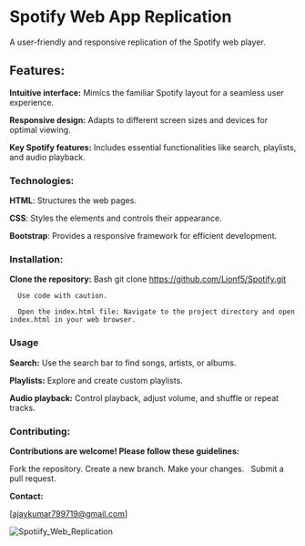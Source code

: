 # Spotify Web App Replication
  A user-friendly and responsive replication of the Spotify web player.

## Features:

  **Intuitive interface:** Mimics the familiar Spotify layout for a seamless user experience.
  
  **Responsive design:** Adapts to different screen sizes and devices for optimal viewing.
  
  **Key Spotify features:** Includes essential functionalities like search, playlists, and audio playback.

### Technologies:

  **HTML**: Structures the web pages.

  **CSS**: Styles the elements and controls their appearance.

  **Bootstrap**: Provides a responsive framework for efficient development.

### Installation:

  **Clone the repository:**
      Bash
      git clone https://github.com/Lionf5/Spotify.git
      
      Use code with caution.

      Open the index.html file: Navigate to the project directory and open index.html in your web browser.
### Usage

  **Search:** Use the search bar to find songs, artists, or albums.
  
  **Playlists:** Explore and create custom playlists.

  **Audio playback:** Control playback, adjust volume, and shuffle or repeat tracks.
### Contributing:

**Contributions are welcome! Please follow these guidelines:**

Fork the repository.
Create a new branch.
Make your changes.   
Submit a pull request.

**Contact:**

[ajaykumar799719@gmail.com]

![Spotiify_Web_Replication](https://github.com/user-attachments/assets/9612e21d-dc1e-4488-895f-5dde99252ba5)

